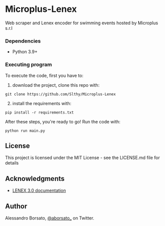# Microplus-Lenex
Web scraper and Lenex encoder for swimming events hosted by Microplus s.r.l

### Dependencies

* Python 3.9+

### Executing program

To execute the code, first you have to:

1) download the project, clone this repo with:
```
git clone https://github.com/Slthy/Microplus-Lenex
```
2) install the requirements with:
```
pip install -r requirements.txt
```
After these steps, you're ready to go!
Run the code with:
```
python run main.py
```

## License

This project is licensed under the MIT License - see the LICENSE.md file for details


## Acknowledgments

* [LENEX 3.0 documentation][lenex_docs]


## Author

Alessandro Borsato, [@aborsato_][tw_link] on Twitter.


[tw_link]: https://twitter.com/aborsato_
[lenex_docs]: https://wiki.swimrankings.net/images/6/62/Lenex_3.0_Technical_Documentation.pdf